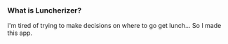 ### What is Luncherizer?

I'm tired of trying to make decisions on where to go get lunch... So I made this app.